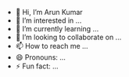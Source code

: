 - 👋 Hi, I’m Arun Kumar 
- 👀 I’m interested in ...
- 🌱 I’m currently learning ...
- 💞️ I’m looking to collaborate on ...
- 📫 How to reach me ...
- 😄 Pronouns: ...
- ⚡ Fun fact: ...

<!---
itsarunkumar099/itsarunkumar099 is a ✨ special ✨ repository because its `README.md` (this file) appears on your GitHub profile.
You can click the Preview link to take a look at your changes.
--->
